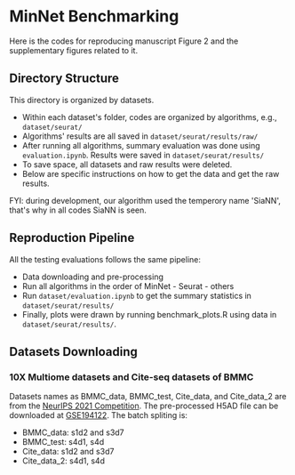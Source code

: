 # MinNet Benchmarking
Here is the codes for reproducing manuscript Figure 2 and the supplementary figures related to it.

## Directory Structure
This directory is organized by datasets.
* Within each dataset's folder, codes are organized by algorithms, e.g., `dataset/seurat/`
* Algorithms' results are all saved in `dataset/seurat/results/raw/`
* After running all algorithms, summary evaluation was done using `evaluation.ipynb`. Results were saved in `dataset/seurat/results/`
* To save space, all datasets and raw results were deleted.
* Below are specific instructions on how to get the data and get the raw results.

FYI: during development, our algorithm used the temperory name 'SiaNN', that's why in all codes SiaNN is seen.

## Reproduction Pipeline
All the testing evaluations follows the same pipeline:
* Data downloading and pre-processing
* Run all algorithms in the order of MinNet - Seurat - others
* Run `dataset/evaluation.ipynb` to get the summary statistics in `dataset/seurat/results/`
* Finally, plots were drawn by running benchmark_plots.R using data in `dataset/seurat/results/`.

## Datasets Downloading
### 10X Multiome datasets and Cite-seq datasets of BMMC
Datasets names as BMMC_data, BMMC_test, Cite_data, and Cite_data_2 are from the [NeurIPS 2021 Competition](https://openproblems.bio/neurips_2021/).
The pre-processed H5AD file can be downloaded at [GSE194122](https://www.ncbi.nlm.nih.gov/geo/query/acc.cgi?acc=GSE194122).
The batch spliting is:
* BMMC_data: s1d2 and s3d7
* BMMC_test: s4d1, s4d
* Cite_data: s1d2 and s3d7
* Cite_data_2: s4d1, s4d











